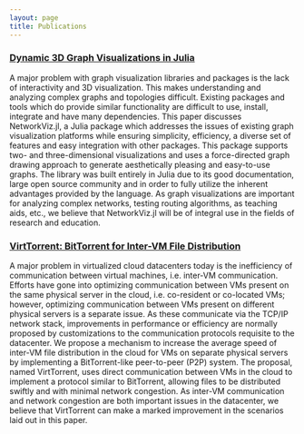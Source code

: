 ```yaml
---
layout: page
title: Publications
---
```



### [Dynamic 3D Graph Visualizations in Julia](http://dl.acm.org/citation.cfm?id=3015595)  
A major problem with graph visualization libraries and packages is the lack of interactivity and 3D visualization. This makes understanding and analyzing complex graphs and topologies difficult. Existing packages and tools which do provide similar functionality are difficult to use, install, integrate and have many dependencies. This paper discusses NetworkViz.jl, a Julia package which addresses the issues of existing graph visualization platforms while ensuring simplicity, efficiency, a diverse set of features and easy integration with other packages. This package supports two- and three-dimensional visualizations and uses a force-directed graph drawing approach to generate aesthetically pleasing and easy-to-use graphs. The library was built entirely in Julia due to its good documentation, large open source community and in order to fully utilize the inherent advantages provided by the language. As graph visualizations are important for analyzing complex networks, testing routing algorithms, as teaching aids, etc., we believe that NetworkViz.jl will be of integral use in the fields of research and education.



### [VirtTorrent: BitTorrent for Inter-VM File Distribution](http://dl.acm.org/citation.cfm?id=3015595)
A major problem in virtualized cloud datacenters today is the inefficiency of communication between virtual machines, i.e. inter-VM communication. Efforts have gone into optimizing communication between VMs present on the same physical server in the cloud, i.e. co-resident or co-located VMs; however, optimizing communication between VMs present on different physical servers is a separate issue. As these communicate via the TCP/IP network stack, improvements in performance or efficiency are normally proposed by customizations to the communication protocols requisite to the datacenter. We propose a mechanism to increase the average speed of inter-VM file distribution in the cloud for VMs on separate physical servers by implementing a BitTorrent-like peer-to-peer (P2P) system. The proposal, named VirtTorrent, uses direct communication between VMs in the cloud to implement a protocol similar to BitTorrent, allowing files to be distributed swiftly and with minimal network congestion. As inter-VM communication and network congestion are both important issues in the datacenter, we believe that VirtTorrent can make a marked improvement in the scenarios laid out in this paper.
